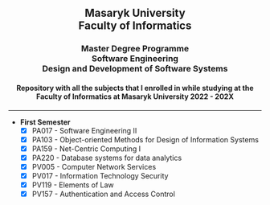 <center>
 <h2>Masaryk University<br>Faculty of Informatics</h2> 
 <h3>Master Degree Programme<br>Software Engineering<br>Design and Development of Software Systems<br></h3>
 <h4>Repository with all the subjects that I enrolled in while studying at the Faculty of Informatics at Masaryk University 2022 - 202X</h4>
</center>

____

- **First Semester**
  - [x] PA017 - Software Engineering II
  - [x] PA103 - Object-oriented Methods for Design of Information Systems
  - [x] PA159 - Net-Centric Computing I
  - [x] PA220 - Database systems for data analytics
  - [x] PV005 - Computer Network Services
  - [x] PV017 - Information Technology Security
  - [x] PV119 - Elements of Law
  - [x] PV157 - Authentication and Access Control